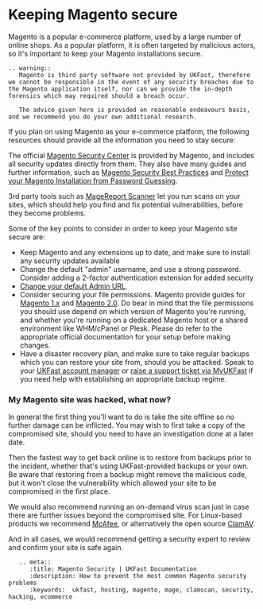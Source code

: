# Keeping Magento secure

Magento is a popular e-commerce platform, used by a large number of online shops. As a popular platform, it is often targeted by malicious actors, so it's important to keep your Magento installations secure.

```eval_rst
.. warning::
   Magento is third party software not provided by UKFast, therefore we cannot be responsible in the event of any security breaches due to the Magento application itself, nor can we provide the in-depth forensics which may required should a breach occur.  

   The advice given here is provided on reasonable endeavours basis, and we recommend you do your own additional research.
```

If you plan on using Magento as your e-commerce platform, the following resources should provide all the information you need to stay secure:

The official [Magento Security Center](https://magento.com/security) is provided by Magento, and includes all security updates directly from them. They also have many guides and further information, such as [Magento Security Best Practices](http://docs.magento.com/m1/ce/user_guide/magento/magento-security-best-practices.html) and [Protect your Magento Installation from Password Guessing](https://magento.com/security/best-practices/protect-your-magento-installation-password-guessing-new-update).

3rd party tools such as [MageReport Scanner](https://www.magereport.com/) let you run scans on your sites, which should help you find and fix potential vulnerabilities, before they become problems.

Some of the key points to consider in order to keep your Magento site secure are:

- Keep Magento and any extensions up to date, and make sure to install any security updates available
- Change the default "admin" username, and use a strong password. Consider adding a 2-factor authentication extension for added security
- [Change your default Admin URL](http://docs.magento.com/m1/ce/user_guide/configuration/url-admin-custom.html).
- Consider securing your file permissions. Magento provide guides for [Magento 1.x](http://devdocs.magento.com/guides/m1x/install/installer-privileges_after.html) and [Magento 2.0](http://devdocs.magento.com/guides/v2.0/config-guide/prod/prod_file-sys-perms.html). Do bear in mind that the file permissions you should use depend on which version of Magento you're running, and whether you're running on a dedicated Magento host or a shared environment like WHM/cPanel or Plesk. Please do refer to the appropriate official documentation for your setup before making changes.
- Have a disaster recovery plan, and make sure to take regular backups which you can restore your site from, should you be attacked.  Speak to your [UKFast account manager](https://my.ukfast.co.uk/account/your-account-manager.php) or [raise a support ticket via MyUKFast](https://my.ukfast.co.uk/pss/add.php) if you need help with establishing an appropriate backup regime.

### My Magento site was hacked, what now?

In general the first thing you'll want to do is take the site offline so no further damage can be inflicted. You may wish to first take a copy of the compromised site, should you need to have an investigation done at a later date.

Then the fastest way to get back online is to restore from backups prior to the incident, whether that's using UKFast-provided backups or your own. Be aware that restoring from a backup might remove the malicious code, but it won't close the vulnerability which allowed your site to be compromised in the first place.

We would also recommend running an on-demand virus scan just in case there are further issues beyond the compromised site. For Linux-based products we recommend [McAfee](/security/antivirus/), or alternatively the open source [ClamAV](www.clamav.net).

And in all cases, we would recommend getting a security expert to review and confirm your site is safe again.


```eval_rst
   .. meta::
      :title: Magento Security | UKFast Documentation
      :description: How to prevent the most common Magento security problems
      :keywords:  ukfast, hosting, magento, mage, clamscan, security, hacking, ecommerce

